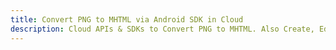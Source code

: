 ---title: Convert PNG to MHTML via Android SDK in Clouddescription: Cloud APIs & SDKs to Convert PNG to MHTML. Also Create, Edit & Render Microsoft Word & OpenOffice documents in the Cloud.---